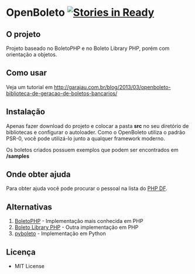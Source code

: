 # OpenBoleto [![Stories in Ready](http://badge.waffle.io/kriansa/openboleto.png)](http://waffle.io/kriansa/openboleto) 

## O projeto

Projeto baseado no BoletoPHP e no Boleto Library PHP, porém com orientação a objetos.

## Como usar

Veja um tutorial em http://garajau.com.br/blog/2013/03/openboleto-biblioteca-de-geracao-de-boletos-bancarios/

## Instalação

Apenas fazer download do projeto e colocar a pasta **src** no seu diretório de bibliotecas e configurar o autoloader.
Como o OpenBoleto utiliza o padrão PSR-0, você pode utilizá-lo junto a qualquer framework moderno.

Os boletos criados possuem exemplos que podem ser encontrados em **/samples**

## Onde obter ajuda

Para obter ajuda você pode procurar o pessoal na lista do [PHP DF](http://groups.yahoo.com/group/php-brasilia).

## Alternativas

1. [BoletoPHP](https://github.com/BielSystems/BoletoPHP) - Implementação mais conhecida em PHP
2. [Boleto Library PHP](https://github.com/drupalista-br/Boleto) - Outra implementação em PHP
3. [pyboleto](https://github.com/eduardocereto/pyboleto) - Implementação em Python

## Licença

* MIT License
